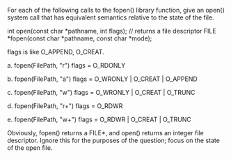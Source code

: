 For each of the following calls to the fopen() library function, give an open() system call that has equivalent semantics relative to the state of the file.

int open(const char *pathname, int flags); // returns a file descriptor
FILE *fopen(const char *pathname, const char *mode);

flags is like O_APPEND, O_CREAT.

a. fopen(FilePath, "r")
flags = O_RDONLY

b. fopen(FilePath, "a")
flags = O_WRONLY | O_CREAT | O_APPEND

c. fopen(FilePath, "w")
flags = O_WRONLY | O_CREAT | O_TRUNC

d. fopen(FilePath, "r+")
flags = O_RDWR

e. fopen(FilePath, "w+")
flags = O_RDWR | O_CREAT | O_TRUNC

Obviously, fopen() returns a FILE*, and open() returns an integer file descriptor. Ignore this for the purposes of the question; focus on the state of the open file.
